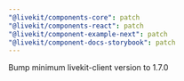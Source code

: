 ```yaml
---
"@livekit/components-core": patch
"@livekit/components-react": patch
"@livekit/component-example-next": patch
"@livekit/component-docs-storybook": patch
---
```


Bump minimum livekit-client version to 1.7.0
